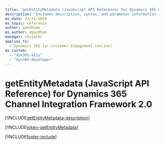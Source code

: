 ```yaml
---
title: "getEntityMetadata (JavaScript API Reference) for Dynamics 365 Channel Integration Framework 2.0 | MicrosoftDocs"
description: "Includes description, syntax, and parameter information for the getEntityMetadata method in JavaScript API Reference for Channel Integration Framework 2.0."
ms.date: 12/31/2019
ms.topic: reference
author: gandhamm
ms.author: mgandham
manager: shujoshi
applies_to: 
  - Dynamics 365 for Customer Engagement (online)
ms.custom: 
  - "dyn365-a11y"
  - "dyn365-developer"
---
```


# getEntityMetadata (JavaScript API Reference) for Dynamics 365 Channel Integration Framework 2.0

[!INCLUDE[getEntityMetadata-description](includes/getEntityMetadata-description.md)] 

[!INCLUDE[token-getEntityMetadata](../../../shared/token-getEntityMetadata.md)]


[!INCLUDE[footer-include](../../../../../includes/footer-banner.md)]
